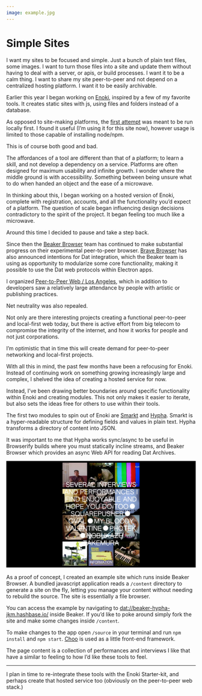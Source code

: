 ```yaml
---
image: example.jpg
---
```


# Simple Sites

I want my sites to be focused and simple. Just a bunch of plain text files, some images. I want to turn those files into a site and update them without having to deal with a server, or apis, or build processes. I want it to be a calm thing. I want to share my site peer-to-peer and not depend on a centralized hosting platform. I want it to be easily archivable.

Earlier this year I began working on [Enoki](http://enoki.site), inspired by a few of my favorite tools. It creates static sites with js, using files and folders instead of a database.

<!-- more -->

As opposed to site-making platforms, the [first attempt](https://github.com/jondashkyle/enoki-starterkit) was meant to be run locally first. I found it useful (I’m using it for this site now), however usage is limited to those capable of installing node/npm.
 
This is of course both good and bad.

The affordances of a tool are different than that of a platform; to learn a skill, and not develop a dependency on a service. Platforms are often designed for maximum usability and infinite growth. I wonder where the middle ground is with accessibility. Something between being unsure what to do when handed an object and the ease of a microwave.

In thinking about this, I began working on a hosted version of Enoki, complete with registration, accounts, and all the functionality you’d expect of a platform. The question of scale began influencing design decisions contradictory to the spirit of the project. It began feeling too much like a microwave.

Around this time I decided to pause and take a step back.

Since then the [Beaker Browser](https://beakerbrowser.com/) team has continued to make substantial progress on their experimental peer-to-peer browser. [Brave Browser](https://www.brave.com/) has also announced intentions for Dat integration, which the Beaker team is using as opportunity to modularize some core functionality, making it possible to use the Dat web protocols within Electron apps.

I organized [Peer-to-Peer Web / Los Angeles](https://peer-to-peer-web.com/los-angeles), which in addition to developers saw a relatively large attendance by people with artistic or publishing practices.

Net neutrality was also repealed.

Not only are there interesting projects creating a functional peer-to-peer and local-first web today, but there is active effort from big telecom to compromise the integrity of the internet, and how it works for people and not just corporations.

I’m optimistic that in time this will create demand for peer-to-peer networking and local-first projects.

With all this in mind, the past few months have been a refocusing for Enoki. Instead of continuing work on something growing increasingly large and complex, I shelved the idea of creating a hosted service for now.

Instead, I’ve been drawing better boundaries around specific functionality within Enoki and creating modules. This not only makes it easier to iterate, but also sets the ideas free for others to use within their tools.

The first two modules to spin out of Enoki are [Smarkt](https://github.com/jondashkyle/smarkt) and [Hypha](https://github.com/jondashkyle/hypha). Smarkt is a hyper-readable structure for defining fields and values in plain text. Hypha transforms a directory of content into JSON.

It was important to me that Hypha works sync/async to be useful in Browserify builds where you must statically incline streams, and Beaker Browser which provides an async Web API for reading Dat Archives.

![r:56.26](example.jpg)

As a proof of concept, I created an example site which runs inside Beaker Browser. A bundled javascript application reads a `/content` directory to generate a site on the fly, letting you manage your content without needing to rebuild the source. The site is essentially a file browser.

You can access the example by navigating to [dat://beaker-hypha-jkm.hashbase.io/](dat://beaker-hypha-jkm.hashbase.io/) inside Beaker. If you’d like to poke around simply fork the site and make some changes inside `/content`.

To make changes to the app open `/source` in your terminal and run `npm install` and `npm start`. [Choo](https://choo.io) is used as a little front-end framework.

The page content is a collection of performances and interviews I like that have a similar to feeling to how I’d like these tools to feel.

---

I plan in time to re-integrate these tools with the Enoki Starter-kit, and perhaps create that hosted service too (obviously on the peer-to-peer web stack.)